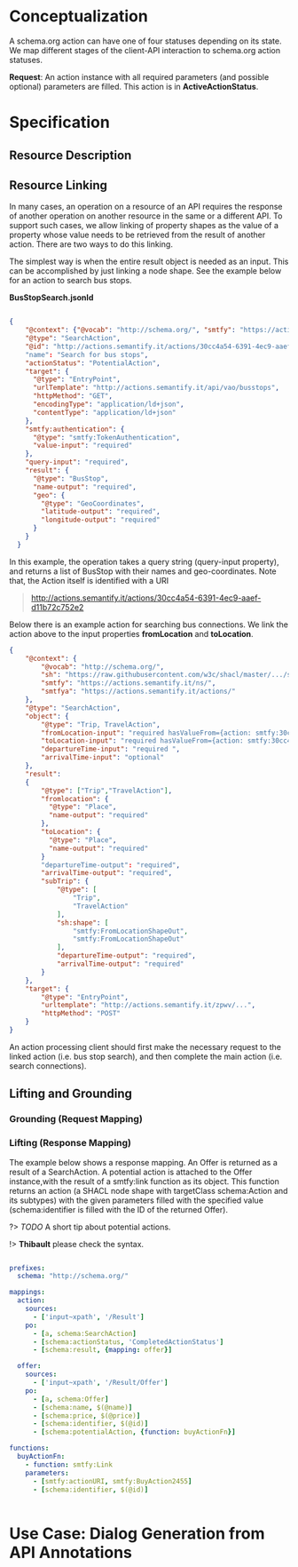 
# Conceptualization

A schema.org action can have one of four statuses depending on its state. We map different stages of the client-API interaction to schema.org action statuses.

**Request**: An action instance with all required parameters (and possible optional) parameters are filled. This action is in **ActiveActionStatus**.

# Specification

## Resource Description

## Resource Linking

In many cases, an operation on a resource of an API requires the response of another operation on another resource in the same or a different API. To support such cases, we allow linking of property shapes as the value of a property whose value needs to be retrieved from the result of another action. There are two ways to do this linking. 

The simplest way is when the entire result object is needed as an input. This can be accomplished by just linking a node shape. See the example below for an action to search bus stops.

**BusStopSearch.jsonld**
```json

{
    "@context": {"@vocab": "http://schema.org/", "smtfy": "https://actions.semantify.it/vocab/"},
    "@type": "SearchAction",
    "@id": "http://actions.semantify.it/actions/30cc4a54-6391-4ec9-aaef-d11b72c752e2"
    "name": "Search for bus stops",
    "actionStatus": "PotentialAction",
    "target": {
      "@type": "EntryPoint",
      "urlTemplate": "http://actions.semantify.it/api/vao/busstops",
      "httpMethod": "GET",
      "encodingType": "application/ld+json",
      "contentType": "application/ld+json"
    },
    "smtfy:authentication": {
      "@type": "smtfy:TokenAuthentication",
      "value-input": "required"
    },
    "query-input": "required",
    "result": {
      "@type": "BusStop",
      "name-output": "required",
      "geo": {
        "@type": "GeoCoordinates",
        "latitude-output": "required",
        "longitude-output": "required"
      }
    }
  }

```
In this example, the operation takes a query string (query-input property), and returns a list of BusStop with their names and geo-coordinates. Note that, the Action itself is identified with a URI
> http://actions.semantify.it/actions/30cc4a54-6391-4ec9-aaef-d11b72c752e2

Below there is an example action for searching bus connections. We link the action above to the input properties **fromLocation** and **toLocation**. 

```json
{
    "@context": {
        "@vocab": "http://schema.org/",
        "sh": "https://raw.githubusercontent.com/w3c/shacl/master/.../shacl.context.ld.json",
        "smtfy": "https://actions.semantify.it/ns/",
        "smtfya": "https://actions.semantify.it/actions/"
    },
    "@type": "SearchAction",
    "object": {
        "@type": "Trip, TravelAction",
        "fromLocation-input": "required hasValueFrom={action: smtfy:30cc4a54-6391-4ec9-aaef-d11b72c752e2}",
        "toLocation-input": "required hasValueFrom={action: smtfy:30cc4a54-6391-4ec9-aaef-d11b72c752e2}",
        "departureTime-input": "required ",
        "arrivalTime-input": "optional"
    },
    "result": 
    {
        "@type": ["Trip","TravelAction"],
        "fromlocation": {
          "@type": "Place",
          "name-output": "required"
        },
        "toLocation": {
          "@type": "Place",
          "name-output": "required"
        }
        "departureTime-output": "required",
        "arrivalTime-output": "required",
        "subTrip": {
            "@type": [
                "Trip",
                "TravelAction"
            ],
            "sh:shape": [
                "smtfy:FromLocationShapeOut",
                "smtfy:FromLocationShapeOut"
            ],
            "departureTime-output": "required",
            "arrivalTime-output": "required"
        }
    },
    "target": {
        "@type": "EntryPoint",
        "urltemplate": "http://actions.semantify.it/zpwv/...",
        "httpMethod": "POST"
    }
}

```

An action processing client should first make the necessary request to the linked action (i.e. bus stop search), and then complete the main action (i.e. search connections). 

## Lifting and Grounding

### Grounding (Request Mapping)

### Lifting (Response Mapping)

The example below shows a response mapping. An Offer is returned as a result of a SearchAction. A potential action is attached to the Offer instance,with the result of a smtfy:link function as its object. This function returns an action (a SHACL node shape with targetClass schema:Action and its subtypes) with the given parameters filled with the specified value (schema:identifier is filled with the ID of the returned Offer).

?> _TODO_ A short tip about potential actions.

!> **Thibault** please check the syntax. 

```yaml

prefixes:
  schema: "http://schema.org/"

mappings:
  action:
    sources:
      - ['input~xpath', '/Result']
    po:
      - [a, schema:SearchAction]
      - [schema:actionStatus, 'CompletedActionStatus']
      - [schema:result, {mapping: offer}]

  offer:
    sources:
      - ['input~xpath', '/Result/Offer']
    po:
      - [a, schema:Offer]
      - [schema:name, $(@name)]
      - [schema:price, $(@price)]
      - [schema:identifier, $(@id)]
      - [schema:potentialAction, {function: buyActionFn}]

functions:
  buyActionFn:
    - function: smtfy:Link
    parameters:
      - [smtfy:actionURI, smtfy:BuyAction2455]
      - [schema:identifier, $(@id)]
  

```


# Use Case: Dialog Generation from API Annotations
